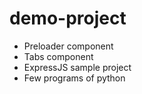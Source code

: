 # demo-project

* Preloader component
* Tabs component
* ExpressJS sample project
* Few programs of python

